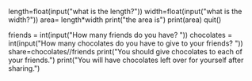 length=float(input("what is the length?"))
width=float(input("what is the width?"))
area= length*width
print("the area is")
print(area)
quit()

friends = int(input("How many friends do you have? "))
chocolates = int(input("How many chocolates do you have to give to your friends? "))
share=chocolates//friends
print("You should give  chocolates to each of your friends.")
print("You will have  chocolates left over for yourself after sharing.")
